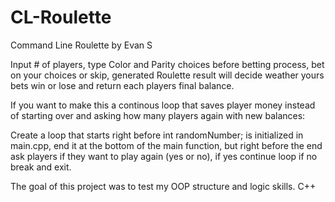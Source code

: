 # CL-Roulette
Command Line Roulette by Evan S

Input # of players, type Color and Parity choices before betting process, bet on your choices or skip, 
generated Roulette result will decide weather yours bets win or lose and return each players final balance.

If you want to make this a continous loop that saves player money instead of starting over and asking how many players again with new balances:

Create a loop that starts right before int randomNumber; is initialized in main.cpp,
end it at the bottom of the main function, but right before the end ask players if they want to play again (yes or no), if yes continue loop if no break and exit.

The goal of this project was to test my OOP structure and logic skills. C++

